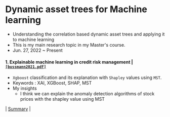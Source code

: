 # Dynamic asset trees for Machine learning
- Understanding the correlation based dynamic asset trees and applying it to machine learning
- This is my main research topic in my Master's course.
- Jun. 27, 2022 ~ Present


#### 1. Explainable machine learning in credit risk management | [`[bussmann2021.pdf]`](http://text2fa.ir/wp-content/uploads/Text2fa.ir-Explainable-Machine-Learning-in-Credit.pdf)
- `Xgboost` classification and its explanation with `Shapley` values using `MST`.
- Keywords : XAI, XGBoost, SHAP, MST
- My insights
  - I think we can explain the anomaly detection algorithms of stock prices with the shapley value using MST   

| [Summary](https://github.com/standing-o/Dynamic_asset_trees_for_ML/issues/1) |
